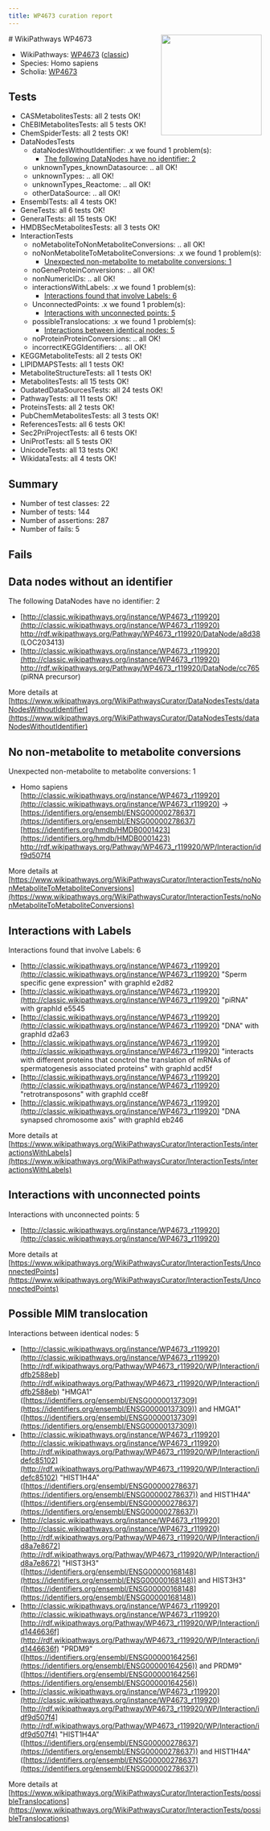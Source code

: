 ```yaml
---
title: WP4673 curation report
---
```


<img style="float: right; width: 200px" src="https://upload.wikimedia.org/wikipedia/commons/thumb/8/83/Wplogo_with_text_500.png/640px-Wplogo_with_text_500.png" />
# WikiPathways WP4673

* WikiPathways: [WP4673](https://wikipathways.org/pathways/WP4673) ([classic](https://classic.wikipathways.org/instance/WP4673))
* Species: Homo sapiens
* Scholia: [WP4673](https://scholia.toolforge.org/wikipathways/WP4673)
## Tests
* CASMetabolitesTests: all 2 tests OK!
* ChEBIMetabolitesTests: all 5 tests OK!
* ChemSpiderTests: all 2 tests OK!
* DataNodesTests
    * dataNodesWithoutIdentifier: .x we found 1 problem(s):
        * [The following DataNodes have no identifier: 2](#d2d32fa1)
    * unknownTypes_knownDatasource: .. all OK!
    * unknownTypes: .. all OK!
    * unknownTypes_Reactome: .. all OK!
    * otherDataSource: .. all OK!
* EnsemblTests: all 4 tests OK!
* GeneTests: all 6 tests OK!
* GeneralTests: all 15 tests OK!
* HMDBSecMetabolitesTests: all 3 tests OK!
* InteractionTests
    * noMetaboliteToNonMetaboliteConversions: .. all OK!
    * noNonMetaboliteToMetaboliteConversions: .x we found 1 problem(s):
        * [Unexpected non-metabolite to metabolite conversions: 1](#4b4cfabf)
    * noGeneProteinConversions: .. all OK!
    * nonNumericIDs: .. all OK!
    * interactionsWithLabels: .x we found 1 problem(s):
        * [Interactions found that involve Labels: 6](#630d267d)
    * UnconnectedPoints: .x we found 1 problem(s):
        * [Interactions with unconnected points: 5](#35a61add)
    * possibleTranslocations: .x we found 1 problem(s):
        * [Interactions between identical nodes: 5](#1c11820a)
    * noProteinProteinConversions: .. all OK!
    * incorrectKEGGIdentifiers: .. all OK!
* KEGGMetaboliteTests: all 2 tests OK!
* LIPIDMAPSTests: all 1 tests OK!
* MetaboliteStructureTests: all 1 tests OK!
* MetabolitesTests: all 15 tests OK!
* OudatedDataSourcesTests: all 24 tests OK!
* PathwayTests: all 11 tests OK!
* ProteinsTests: all 2 tests OK!
* PubChemMetabolitesTests: all 3 tests OK!
* ReferencesTests: all 6 tests OK!
* Sec2PriProjectTests: all 6 tests OK!
* UniProtTests: all 5 tests OK!
* UnicodeTests: all 13 tests OK!
* WikidataTests: all 4 tests OK!


## Summary

* Number of test classes: 22
* Number of tests: 144
* Number of assertions: 287
* Number of fails: 5

## Fails

<a name="d2d32fa1" />

## Data nodes without an identifier

The following DataNodes have no identifier: 2

* [http://classic.wikipathways.org/instance/WP4673_r119920](http://classic.wikipathways.org/instance/WP4673_r119920) http://rdf.wikipathways.org/Pathway/WP4673_r119920/DataNode/a8d38 (LOC203413)
* [http://classic.wikipathways.org/instance/WP4673_r119920](http://classic.wikipathways.org/instance/WP4673_r119920) http://rdf.wikipathways.org/Pathway/WP4673_r119920/DataNode/cc765 (piRNA precursor)


More details at [https://www.wikipathways.org/WikiPathwaysCurator/DataNodesTests/dataNodesWithoutIdentifier](https://www.wikipathways.org/WikiPathwaysCurator/DataNodesTests/dataNodesWithoutIdentifier)

<a name="4b4cfabf" />

## No non-metabolite to metabolite conversions

Unexpected non-metabolite to metabolite conversions: 1

* Homo sapiens [http://classic.wikipathways.org/instance/WP4673_r119920](http://classic.wikipathways.org/instance/WP4673_r119920) → [https://identifiers.org/ensembl/ENSG00000278637](https://identifiers.org/ensembl/ENSG00000278637) [https://identifiers.org/hmdb/HMDB0001423](https://identifiers.org/hmdb/HMDB0001423) http://rdf.wikipathways.org/Pathway/WP4673_r119920/WP/Interaction/idf9d507f4


More details at [https://www.wikipathways.org/WikiPathwaysCurator/InteractionTests/noNonMetaboliteToMetaboliteConversions](https://www.wikipathways.org/WikiPathwaysCurator/InteractionTests/noNonMetaboliteToMetaboliteConversions)

<a name="630d267d" />

## Interactions with Labels

Interactions found that involve Labels: 6

* [http://classic.wikipathways.org/instance/WP4673_r119920](http://classic.wikipathways.org/instance/WP4673_r119920) "Sperm specific gene expression" with graphId e2d82
* [http://classic.wikipathways.org/instance/WP4673_r119920](http://classic.wikipathways.org/instance/WP4673_r119920) "piRNA" with graphId e5545
* [http://classic.wikipathways.org/instance/WP4673_r119920](http://classic.wikipathways.org/instance/WP4673_r119920) "DNA" with graphId d2a63
* [http://classic.wikipathways.org/instance/WP4673_r119920](http://classic.wikipathways.org/instance/WP4673_r119920) "interacts with different proteins
that conctrol the translation of 
mRNAs of spermatogenesis associated proteins" with graphId acd5f
* [http://classic.wikipathways.org/instance/WP4673_r119920](http://classic.wikipathways.org/instance/WP4673_r119920) "retrotransposons" with graphId cce8f
* [http://classic.wikipathways.org/instance/WP4673_r119920](http://classic.wikipathways.org/instance/WP4673_r119920) "DNA
synapsed chromosome axis" with graphId eb246


More details at [https://www.wikipathways.org/WikiPathwaysCurator/InteractionTests/interactionsWithLabels](https://www.wikipathways.org/WikiPathwaysCurator/InteractionTests/interactionsWithLabels)

<a name="35a61add" />

## Interactions with unconnected points

Interactions with unconnected points: 5

* [http://classic.wikipathways.org/instance/WP4673_r119920](http://classic.wikipathways.org/instance/WP4673_r119920)


More details at [https://www.wikipathways.org/WikiPathwaysCurator/InteractionTests/UnconnectedPoints](https://www.wikipathways.org/WikiPathwaysCurator/InteractionTests/UnconnectedPoints)

<a name="1c11820a" />

## Possible MIM translocation

Interactions between identical nodes: 5

* [http://classic.wikipathways.org/instance/WP4673_r119920](http://classic.wikipathways.org/instance/WP4673_r119920) [http://rdf.wikipathways.org/Pathway/WP4673_r119920/WP/Interaction/idfb2588eb](http://rdf.wikipathways.org/Pathway/WP4673_r119920/WP/Interaction/idfb2588eb) "HMGA1" ([https://identifiers.org/ensembl/ENSG00000137309](https://identifiers.org/ensembl/ENSG00000137309)) and 
HMGA1" ([https://identifiers.org/ensembl/ENSG00000137309](https://identifiers.org/ensembl/ENSG00000137309))
* [http://classic.wikipathways.org/instance/WP4673_r119920](http://classic.wikipathways.org/instance/WP4673_r119920) [http://rdf.wikipathways.org/Pathway/WP4673_r119920/WP/Interaction/idefc85102](http://rdf.wikipathways.org/Pathway/WP4673_r119920/WP/Interaction/idefc85102) "HIST1H4A" ([https://identifiers.org/ensembl/ENSG00000278637](https://identifiers.org/ensembl/ENSG00000278637)) and 
HIST1H4A" ([https://identifiers.org/ensembl/ENSG00000278637](https://identifiers.org/ensembl/ENSG00000278637))
* [http://classic.wikipathways.org/instance/WP4673_r119920](http://classic.wikipathways.org/instance/WP4673_r119920) [http://rdf.wikipathways.org/Pathway/WP4673_r119920/WP/Interaction/id8a7e8672](http://rdf.wikipathways.org/Pathway/WP4673_r119920/WP/Interaction/id8a7e8672) "HIST3H3" ([https://identifiers.org/ensembl/ENSG00000168148](https://identifiers.org/ensembl/ENSG00000168148)) and 
HIST3H3" ([https://identifiers.org/ensembl/ENSG00000168148](https://identifiers.org/ensembl/ENSG00000168148))
* [http://classic.wikipathways.org/instance/WP4673_r119920](http://classic.wikipathways.org/instance/WP4673_r119920) [http://rdf.wikipathways.org/Pathway/WP4673_r119920/WP/Interaction/id1446636f](http://rdf.wikipathways.org/Pathway/WP4673_r119920/WP/Interaction/id1446636f) "PRDM9" ([https://identifiers.org/ensembl/ENSG00000164256](https://identifiers.org/ensembl/ENSG00000164256)) and 
PRDM9" ([https://identifiers.org/ensembl/ENSG00000164256](https://identifiers.org/ensembl/ENSG00000164256))
* [http://classic.wikipathways.org/instance/WP4673_r119920](http://classic.wikipathways.org/instance/WP4673_r119920) [http://rdf.wikipathways.org/Pathway/WP4673_r119920/WP/Interaction/idf9d507f4](http://rdf.wikipathways.org/Pathway/WP4673_r119920/WP/Interaction/idf9d507f4) "HIST1H4A" ([https://identifiers.org/ensembl/ENSG00000278637](https://identifiers.org/ensembl/ENSG00000278637)) and 
HIST1H4A" ([https://identifiers.org/ensembl/ENSG00000278637](https://identifiers.org/ensembl/ENSG00000278637))


More details at [https://www.wikipathways.org/WikiPathwaysCurator/InteractionTests/possibleTranslocations](https://www.wikipathways.org/WikiPathwaysCurator/InteractionTests/possibleTranslocations)

